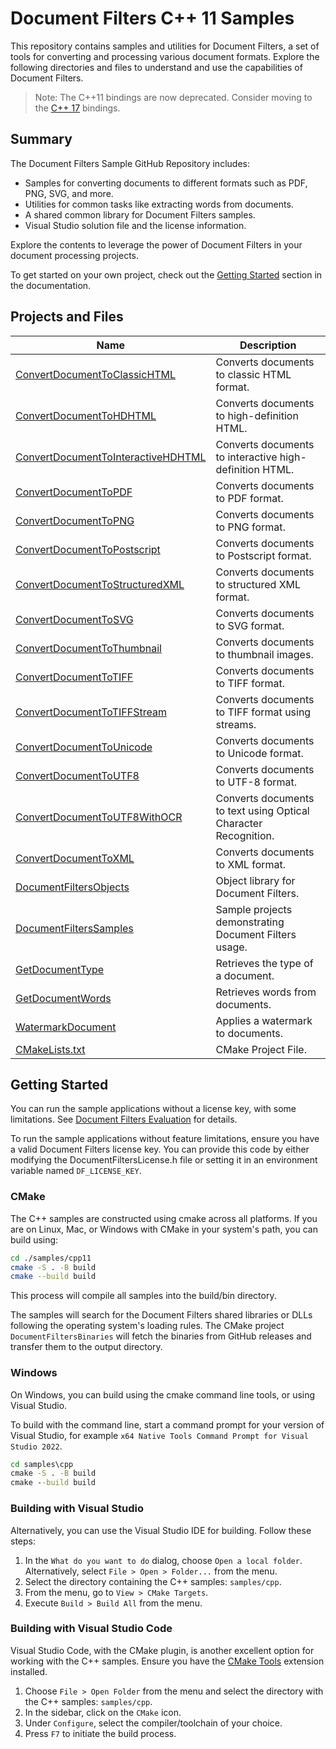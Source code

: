 # Document Filters C++ 11 Samples

This repository contains samples and utilities for Document Filters, a set of
tools for converting and processing various document formats. Explore the
following directories and files to understand and use the capabilities of
Document Filters.

> Note: The C++11 bindings are now deprecated. Consider moving to the [C++
> 17](../cpp17) bindings.

## Summary

The Document Filters Sample GitHub Repository includes:

- Samples for converting documents to different formats such as PDF, PNG, SVG,
  and more.
- Utilities for common tasks like extracting words from documents.
- A shared common library for Document Filters samples.
- Visual Studio solution file and the license information.

Explore the contents to leverage the power of Document Filters in your document
processing projects.

To get started on your own project, check out the [Getting
Started](https://hyland.github.io/DocumentFilters-Docs/latest/getting_started_with_document_filters/getting_started_cpp.html)
section in the documentation.

## Projects and Files

| Name                                                                       | Description                                                     |
| -------------------------------------------------------------------------- | --------------------------------------------------------------- |
| [ConvertDocumentToClassicHTML](./ConvertDocumentToClassicHTML)             | Converts documents to classic HTML format.                      |
| [ConvertDocumentToHDHTML](./ConvertDocumentToHDHTML)                       | Converts documents to high-definition HTML.                     |
| [ConvertDocumentToInteractiveHDHTML](./ConvertDocumentToInteractiveHDHTML) | Converts documents to interactive high-definition HTML.         |
| [ConvertDocumentToPDF](./ConvertDocumentToPDF)                             | Converts documents to PDF format.                               |
| [ConvertDocumentToPNG](./ConvertDocumentToPNG)                             | Converts documents to PNG format.                               |
| [ConvertDocumentToPostscript](./ConvertDocumentToPostscript)               | Converts documents to Postscript format.                        |
| [ConvertDocumentToStructuredXML](./ConvertDocumentToStructuredXML)         | Converts documents to structured XML format.                    |
| [ConvertDocumentToSVG](./ConvertDocumentToSVG)                             | Converts documents to SVG format.                               |
| [ConvertDocumentToThumbnail](./ConvertDocumentToThumbnail)                 | Converts documents to thumbnail images.                         |
| [ConvertDocumentToTIFF](./ConvertDocumentToTIFF)                           | Converts documents to TIFF format.                              |
| [ConvertDocumentToTIFFStream](./ConvertDocumentToTIFFStream)               | Converts documents to TIFF format using streams.                |
| [ConvertDocumentToUnicode](./ConvertDocumentToUnicode)                     | Converts documents to Unicode format.                           |
| [ConvertDocumentToUTF8](./ConvertDocumentToUTF8)                           | Converts documents to UTF-8 format.                             |
| [ConvertDocumentToUTF8WithOCR](./ConvertDocumentToUTF8WithOCR)             | Converts documents to text using Optical Character Recognition. |
| [ConvertDocumentToXML](./ConvertDocumentToXML)                             | Converts documents to XML format.                               |
| [DocumentFiltersObjects](./DocumentFiltersObjects)                         | Object library for Document Filters.                            |
| [DocumentFiltersSamples](./DocumentFiltersSamples)                         | Sample projects demonstrating Document Filters usage.           |
| [GetDocumentType](./GetDocumentType)                                       | Retrieves the type of a document.                               |
| [GetDocumentWords](./GetDocumentWords)                                     | Retrieves words from documents.                                 |
| [WatermarkDocument](./WatermarkDocument)                                   | Applies a watermark to documents.                               |
| [CMakeLists.txt](./CMakeLists.txt)                                         | CMake Project File.                                             |

## Getting Started

You can run the sample applications without a license key, with some
limitations.  See [Document Filters Evaluation](../../EVAL.md) for details.

To run the sample applications without feature limitations, ensure you have a
valid Document Filters license key. You can provide this code by either
modifying the DocumentFiltersLicense.h file or setting it in an environment
variable named `DF_LICENSE_KEY`.

### CMake

The C++ samples are constructed using cmake across all platforms. If you are on
Linux, Mac, or Windows with CMake in your system's path, you can build using:

```bash
cd ./samples/cpp11
cmake -S . -B build
cmake --build build
```

This process will compile all samples into the build/bin directory.

The samples will search for the Document Filters shared libraries or DLLs
following the operating system's loading rules. The CMake project
`DocumentFiltersBinaries` will fetch the binaries from GitHub releases and
transfer them to the output directory.

### Windows

On Windows, you can build using the cmake command line tools, or using Visual
Studio.

To build with the command line, start a command prompt for your version of
Visual Studio, for example `x64 Native Tools Command Prompt for Visual Studio
2022`.

```bat
cd samples\cpp
cmake -S . -B build
cmake --build build
```

### Building with Visual Studio

Alternatively, you can use the Visual Studio IDE for building. Follow these
steps:

1. In the `What do you want to do` dialog, choose `Open a local folder`.
   Alternatively, select `File > Open > Folder...` from the menu.
2. Select the directory containing the C++ samples: `samples/cpp`.
3. From the menu, go to `View > CMake Targets`.
4. Execute `Build > Build All` from the menu.

### Building with Visual Studio Code

Visual Studio Code, with the CMake plugin, is another excellent option for
working with the C++ samples. Ensure you have the [CMake
Tools](https://marketplace.visualstudio.com/items?itemName=ms-vscode.cmake-tools)
extension installed.

1. Choose `File > Open Folder` from the menu and select the directory with the
   C++ samples: `samples/cpp`.
2. In the sidebar, click on the `CMake` icon.
3. Under `Configure`, select the compiler/toolchain of your choice.
4. Press `F7` to initiate the build process.
